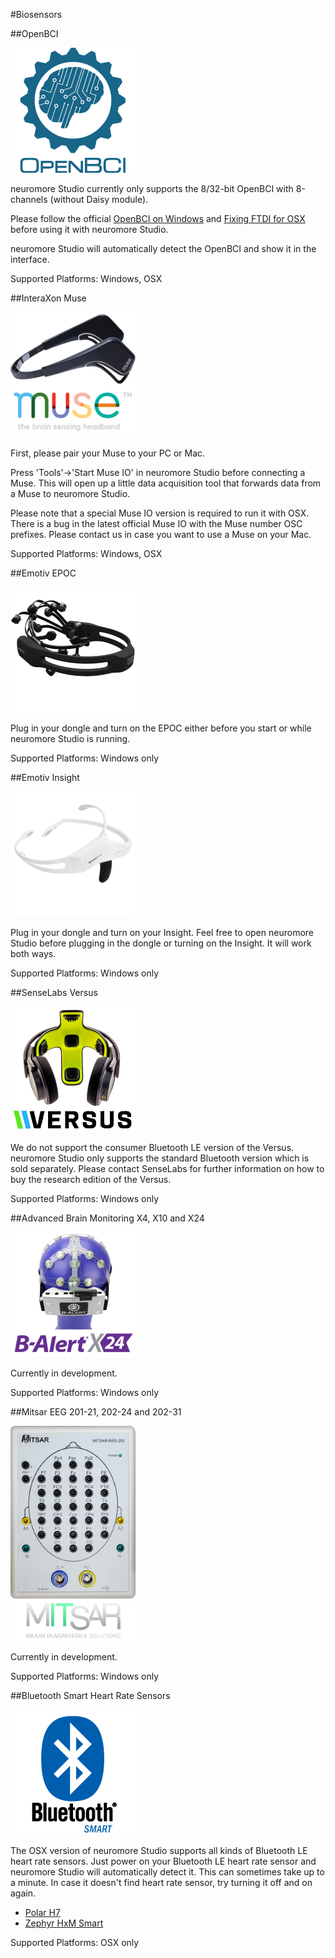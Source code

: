 #Biosensors

##OpenBCI

![OpenBCI](../neuromoreStudio/Images/Biosensors/OpenBCI.png)

neuromore Studio currently only supports the 8/32-bit OpenBCI with 8-channels (without Daisy module).

Please follow the official [OpenBCI on Windows](http://docs.openbci.com/tutorials/10-OpenBCI_on_Windows) and [Fixing FTDI for OSX](http://docs.openbci.com/tutorials/09-Mac_FTDI_Driver_Fix) before using it with neuromore Studio.

neuromore Studio will automatically detect the OpenBCI and show it in the interface.

Supported Platforms: Windows, OSX

##InteraXon Muse

![InteraXon Muse](../neuromoreStudio/Images/Biosensors/InteraXonMuse.png)

First, please pair your Muse to your PC or Mac.

Press 'Tools'->'Start Muse IO' in neuromore Studio before connecting a Muse. This will open up a little data acquisition tool that forwards data from a Muse to neuromore Studio.

Please note that a special Muse IO version is required to run it with OSX. There is a bug in the latest official Muse IO with the Muse number OSC prefixes. Please contact us in case you want to use a Muse on your Mac.

Supported Platforms: Windows, OSX

##Emotiv EPOC

![Emotiv EPOC](../neuromoreStudio/Images/Biosensors/EmotivEPOC.png)

Plug in your dongle and turn on the EPOC either before you start or while neuromore Studio is running.

Supported Platforms: Windows only

##Emotiv Insight

![Emotiv Insight](../neuromoreStudio/Images/Biosensors/EmotivInsight.png)

Plug in your dongle and turn on your Insight. Feel free to open neuromore Studio before plugging in the dongle or turning on the Insight. It will work both ways.

Supported Platforms: Windows only

##SenseLabs Versus

![Versus](../neuromoreStudio/Images/Biosensors/Versus.png)

We do not support the consumer Bluetooth LE version of the Versus. neuromore Studio only supports the standard Bluetooth version which is sold separately. Please contact SenseLabs for further information on how to buy the research edition of the Versus.

Supported Platforms: Windows only

##Advanced Brain Monitoring X4, X10 and X24

![B-Alert X24](../neuromoreStudio/Images/Biosensors/BAlertX24.png)

Currently in development.

Supported Platforms: Windows only

##Mitsar EEG 201-21, 202-24 and 202-31

![Mitsar](../neuromoreStudio/Images/Biosensors/MitsarEEG202-31.png)

Currently in development.

Supported Platforms: Windows only

##Bluetooth Smart Heart Rate Sensors

![BTLE Heart Rate Sensor](../neuromoreStudio/Images/Biosensors/BluetoothSmartDevice.png)

The OSX version of neuromore Studio supports all kinds of Bluetooth LE heart rate sensors. Just power on your Bluetooth LE heart rate sensor and neuromore Studio will automatically detect it. This can sometimes take up to a minute. In case it doesn't find heart rate sensor, try turning it off and on again.

- [Polar H7](http://www.polar.com/en/products/accessories/H7_heart_rate_sensor)
- [Zephyr HxM Smart](http://www.zephyranywhere.com/products/hxm-smart-heart-rate-monitor)

Supported Platforms: OSX only